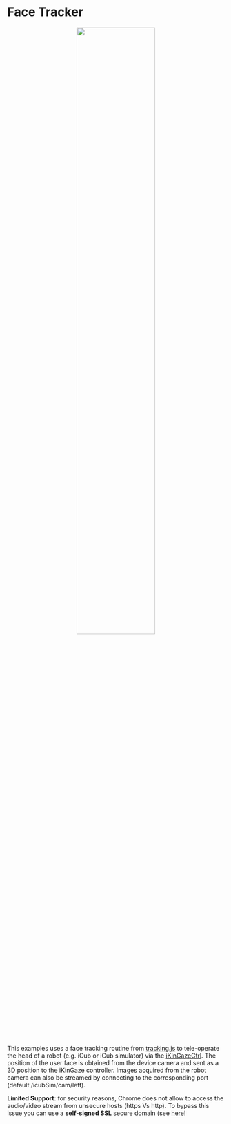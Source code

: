 
<a name='example-face-tracking'></a>
# Face Tracker 

<p align='center'>
<img src="https://github.com/robotology/yarp.js/blob/master/images/example_browser_face_tracking.png" width="60%">
</p>

This examples uses a face tracking routine from <a href='https://trackingjs.com/'>tracking.js</a> to  tele-operate the head of a robot (e.g. iCub or iCub simulator) via the <a href='http://wiki.icub.org/brain/group__iKinGazeCtrl.html'>iKinGazeCtrl</a>. The position of the user face is obtained from the device camera and sent as a 3D position to the iKinGaze controller. Images acquired from the robot camera can also be streamed by connecting to the corresponding port (default /icubSim/cam/left).

**Limited Support**: for security reasons, Chrome does not allow to access the audio/video stream from unsecure hosts (https Vs http). To bypass this issue you can use a **self-signed SSL** secure domain (see [here]('https://github.com/robotology/yarp.js/tree/master/examples#secure-domains)!